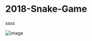 # 2018-Snake-Game
ssss


![image](https://user-images.githubusercontent.com/67571491/87245261-f1ceb280-c47e-11ea-8be4-66b3d9acf356.png)
